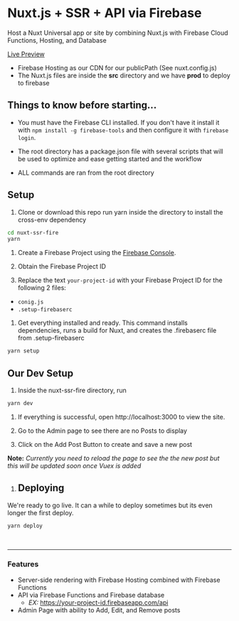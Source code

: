 # Nuxt.js + SSR + API via Firebase
Host a Nuxt Universal app or site by combining Nuxt.js with Firebase Cloud Functions, Hosting, and Database

[Live Preview](https://nuxtssrfire.firebaseapp.com)
- Firebase Hosting as our CDN for our publicPath (See nuxt.config.js)
- The Nuxt.js files are inside the **src** directory and we have **prod** to deploy to firebase

## Things to know before starting...
- You must have the Firebase CLI installed. If you don't have it install it with `npm install -g firebase-tools` and then configure it with `firebase login`.

- The root directory has a package.json file with several scripts that will be used to optimize and ease getting started and the workflow

- ALL commands are ran from the root directory

## Setup
1. Clone or download this repo run yarn inside the directory to install the cross-env dependency
```bash
cd nuxt-ssr-fire
yarn
```

1. Create a Firebase Project using the [Firebase Console](https://console.firebase.google.com).

1. Obtain the Firebase Project ID  

1. Replace the text `your-project-id` with your Firebase Project ID for the following 2 files:
  - `conig.js`
  - `.setup-firebaserc`

1. Get everything installed and ready. This command installs dependencies, runs a build for Nuxt, and creates the .firebaserc file from .setup-firebaserc
```bash
yarn setup
```

## Our Dev Setup
1. Inside the nuxt-ssr-fire directory, run
```bash
yarn dev
```
1. If everything is successful, open http://localhost:3000 to view the site.

1. Go to the Admin page to see there are no Posts to display

1. Click on the Add Post Button to create and save a new post

  **Note:** _Currently you need to reload the page to see the the new post but this will be updated soon once Vuex is added_

1. ## Deploying
We're ready to go live. It can a while to deploy sometimes but its even longer the first deploy.
```bash
yarn deploy
```
<br>
<hr>

### Features
- Server-side rendering with Firebase Hosting combined with Firebase Functions
- API via Firebase Functions and Firebase database
  - *EX:* https://your-project-id.firebaseapp.com/api
- Admin Page with ability to Add, Edit, and Remove posts
